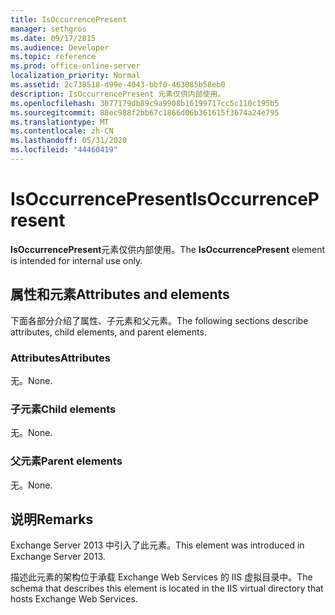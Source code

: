 ```yaml
---
title: IsOccurrencePresent
manager: sethgros
ms.date: 09/17/2015
ms.audience: Developer
ms.topic: reference
ms.prod: office-online-server
localization_priority: Normal
ms.assetid: 2c738518-d99e-4043-bbf0-463085b58eb0
description: IsOccurrencePresent 元素仅供内部使用。
ms.openlocfilehash: 3077179db89c9a9908b16199717cc5c110c195b5
ms.sourcegitcommit: 88ec988f2bb67c1866d06b361615f3674a24e795
ms.translationtype: MT
ms.contentlocale: zh-CN
ms.lasthandoff: 05/31/2020
ms.locfileid: "44460419"
---
```

# <a name="isoccurrencepresent"></a><span data-ttu-id="31545-103">IsOccurrencePresent</span><span class="sxs-lookup"><span data-stu-id="31545-103">IsOccurrencePresent</span></span>

<span data-ttu-id="31545-104">**IsOccurrencePresent**元素仅供内部使用。</span><span class="sxs-lookup"><span data-stu-id="31545-104">The **IsOccurrencePresent** element is intended for internal use only.</span></span> 

## <a name="attributes-and-elements"></a><span data-ttu-id="31545-105">属性和元素</span><span class="sxs-lookup"><span data-stu-id="31545-105">Attributes and elements</span></span>

<span data-ttu-id="31545-106">下面各部分介绍了属性、子元素和父元素。</span><span class="sxs-lookup"><span data-stu-id="31545-106">The following sections describe attributes, child elements, and parent elements.</span></span>
  
### <a name="attributes"></a><span data-ttu-id="31545-107">Attributes</span><span class="sxs-lookup"><span data-stu-id="31545-107">Attributes</span></span>

<span data-ttu-id="31545-108">无。</span><span class="sxs-lookup"><span data-stu-id="31545-108">None.</span></span>
  
### <a name="child-elements"></a><span data-ttu-id="31545-109">子元素</span><span class="sxs-lookup"><span data-stu-id="31545-109">Child elements</span></span>

<span data-ttu-id="31545-110">无。</span><span class="sxs-lookup"><span data-stu-id="31545-110">None.</span></span>
  
### <a name="parent-elements"></a><span data-ttu-id="31545-111">父元素</span><span class="sxs-lookup"><span data-stu-id="31545-111">Parent elements</span></span>

<span data-ttu-id="31545-112">无。</span><span class="sxs-lookup"><span data-stu-id="31545-112">None.</span></span>
  
## <a name="remarks"></a><span data-ttu-id="31545-113">说明</span><span class="sxs-lookup"><span data-stu-id="31545-113">Remarks</span></span>

<span data-ttu-id="31545-114">Exchange Server 2013 中引入了此元素。</span><span class="sxs-lookup"><span data-stu-id="31545-114">This element was introduced in Exchange Server 2013.</span></span>
  
<span data-ttu-id="31545-115">描述此元素的架构位于承载 Exchange Web Services 的 IIS 虚拟目录中。</span><span class="sxs-lookup"><span data-stu-id="31545-115">The schema that describes this element is located in the IIS virtual directory that hosts Exchange Web Services.</span></span>
  

